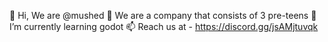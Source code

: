 👋 Hi, We are @mushed
👀 We are a company that consists of 3 pre-teens
🌱 I’m currently learning godot
📫 Reach us at - https://discord.gg/jsAMjtuvqk
